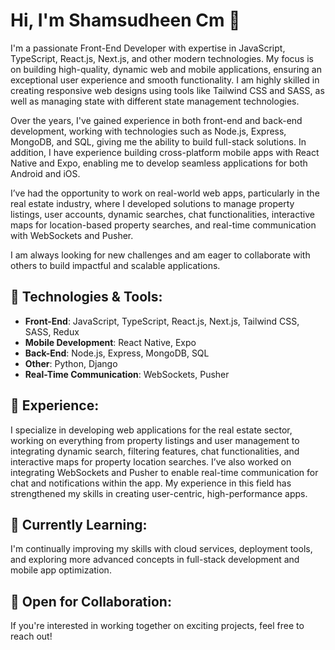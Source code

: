 # Hi, I'm Shamsudheen Cm 👋

I'm a passionate Front-End Developer with expertise in JavaScript, TypeScript, React.js, Next.js, and other modern technologies. My focus is on building high-quality, dynamic web and mobile applications, ensuring an exceptional user experience and smooth functionality. I am highly skilled in creating responsive web designs using tools like Tailwind CSS and SASS, as well as managing state with different state management technologies.

Over the years, I've gained experience in both front-end and back-end development, working with technologies such as Node.js, Express, MongoDB, and SQL, giving me the ability to build full-stack solutions. In addition, I have experience building cross-platform mobile apps with React Native and Expo, enabling me to develop seamless applications for both Android and iOS.

I’ve had the opportunity to work on real-world web apps, particularly in the real estate industry, where I developed solutions to manage property listings, user accounts, dynamic searches, chat functionalities, interactive maps for location-based property searches, and real-time communication with WebSockets and Pusher.

I am always looking for new challenges and am eager to collaborate with others to build impactful and scalable applications.

## 🚀 Technologies & Tools:
- **Front-End**: JavaScript, TypeScript, React.js, Next.js, Tailwind CSS, SASS, Redux
- **Mobile Development**: React Native, Expo
- **Back-End**: Node.js, Express, MongoDB, SQL
- **Other**: Python, Django
- **Real-Time Communication**: WebSockets, Pusher

## 💼 Experience:
I specialize in developing web applications for the real estate sector, working on everything from property listings and user management to integrating dynamic search, filtering features, chat functionalities, and interactive maps for property location searches. I’ve also worked on integrating WebSockets and Pusher to enable real-time communication for chat and notifications within the app. My experience in this field has strengthened my skills in creating user-centric, high-performance apps.

## 🌱 Currently Learning:
I'm continually improving my skills with cloud services, deployment tools, and exploring more advanced concepts in full-stack development and mobile app optimization.

## 📢 Open for Collaboration:
If you're interested in working together on exciting projects, feel free to reach out!
